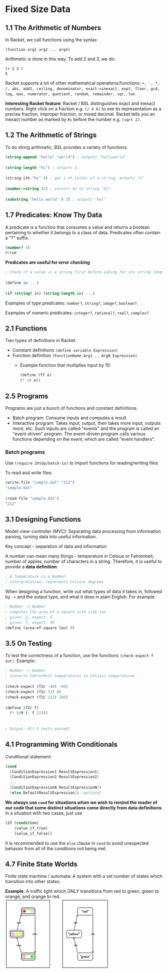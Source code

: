 # Fixed Size Data
## 1.1 The Arithmetic of Numbers
In Racket, we call functions using the syntax
```
(function arg1 arg2 ... argn)
```
Arithmetic is done in this way. To add 2 and 3, we do:
```
(+ 2 3 )
5
```

Racket supports a lot of other mathematical operations/functions: ```+, -, *, /, abs, add1, ceiling, denominator, exact->inexact, expt, floor, gcd, log, max, numerator, quotient, random, remainder, sqr, tan```

**Interesting Racket feature**: Racket / BSL distinguishes exact and inexact numbers. Right click on a fraction e.g. `(/ 4 6)` to see its representation as a precise fraction, improper fraction, or mixed decimal. Racket tells you an inexact number as marked by `#i` before the number e.g. `(sqrt 2)`.  
## 1.2 The Arithmetic of Strings
To do string arithmetic, BSL provides a variety of functions:
``` scheme
(string-append "hello" "world") ; outputs "helloworld"

(string-length "hi") ; outputs 2

(string-ith "hi" 0) ; get i-th letter of a string, outputs "h"

(number->string 42) ; convert 42 to string "42"

(substring "hello world" 0 2) ; outputs "hel"
```

## 1.7 Predicates: Know Thy Data
A predicate is a function that consumes a value and returns a boolean pertaining to whether it belongs to a class of data. Predicates often contain a "?" suffix.
``` scheme
(number? 4)
#true
```
**Predicates are useful for error checking**
``` scheme
; Check if a value is a string first before asking for its string length

(define in ...)
 
(if (string? in) (string-length in) ...)
```

Examples of type predicates: `number?`, `string?`, `image?`, `boolean?`.

Examples of numeric predicates:
`integer?`, `rational?`, `real?`, `complex?`

## 2.1 Functions
Two types of definitions in Racket:
- Constant definitions `(define variable Expression)`
- Function definition `(FunctionName Arg1 .. ArgN Expression)`
    - Example function that multiplies input by 10: 
    
        ``` scheme
        (define (ff a)
        (* 10 a))
        ```

## 2.5 Programs
Programs are just a bunch of functions and constant definitions.
- Batch program: Consume inputs and computes a result
- Interactive program: Takes input, output, then takes more input, outputs more, etc. Such inputs are called "events" and the program is called an "event-driven" program. The event-driven program calls various functions depending on the event, which are called "event handlers".

### Batch programs
Use `(require 2htdp/batch-io)` to import functions for reading/writing files

To read and write files:
``` scheme
(write-file "sample.dat" "212")
"sample.dat"

(read-file "sample.dat")
"212"
```


## 3.1 Designing Functions
Model-view-controller (MVC): Separating data processing from information parsing, turning data into useful information.

Key concept - separation of data and information

A number can mean many things - temperature in Celsius or Fahrenheit, number of apples, number of characters in a string. Therefore, it is useful to provide a **data definition**:
``` scheme
; A Temperature is a Number.
; interpretation: represents Celsius degrees
```

When designing a function, write out what types of data it takes in, followed by `->` and the output type, and what it does in plain English. For example:
``` scheme
; Number -> Number
; computes the area of a square with side len 
; given: 2, expect: 4
; given: 7, expect: 49
(define (area-of-square len) 0)
```

## 3.5 On Testing
To test the correctness of a function, use the functions `(check-expect f out)`. Example:
``` scheme
; Number -> Number
; converts Fahrenheit temperatures to Celsius temperatures 
 
(check-expect (f2c -40) -40)
(check-expect (f2c 32) 0)
(check-expect (f2c 212) 100)
 
(define (f2c f)
  (* 5/9 (- f 32)))


; Output: All 3 tests passed!
```

## 4.1 Programming With Conditionals
Conditional statement:
``` scheme
(cond
  [ConditionExpression1 ResultExpression1]
  [ConditionExpression2 ResultExpression2]
  ... 
  [ConditionExpressionN ResultExpressionN])
  [else DefaultResultExpression]) ;optional

```

**We always use `cond` for situations when we wish to remind the reader of our code that some distinct situations come directly from data definitions**. In a situation with two cases, just use 
```scheme
(if (condition) 
    (value_if_true) 
    (value_if_false))
```

It is recommended to use the `else` clause in `cond` to avoid unexpected behavior from all of the conditions not being met.

## 4.7 Finite State Worlds
Finite state machine / automata: A system with a set number of states which transition into other states. 

**Example**: A traffic light which ONLY transitions from red to green, green to orange, and orange to red. 
<img src="trafficLight.png">